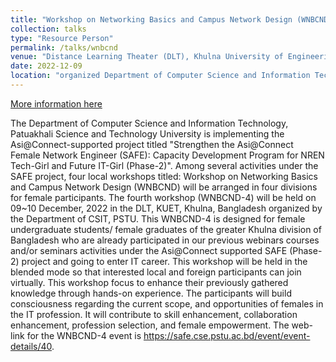```yaml
---
title: "Workshop on Networking Basics and Campus Network Design (WNBCND) "
collection: talks
type: "Resource Person"
permalink: /talks/wnbcnd
venue: "Distance Learning Theater (DLT), Khulna University of Engineering and Technology (KUET), Khulna, Bangladesh "
date: 2022-12-09
location: "organized Department of Computer Science and Information Technology (CSTI), PSTU"
---
```

[More information here](https://www.tein.asia/sub/index.php?page=1&mc=6030&idx=2600&a=view)

The Department of Computer Science and Information Technology, Patuakhali Science and Technology University is implementing the Asi@Connect-supported project titled "Strengthen the Asi@Connect Female Network Engineer (SAFE): Capacity Development Program for NREN Tech-Girl and Future IT-Girl (Phase-2)". Among several activities under the SAFE project, four local workshops titled: Workshop on Networking Basics and Campus Network Design (WNBCND) will be arranged in four divisions for female participants. The fourth workshop (WNBCND-4) will be held on 09~10 December, 2022 in the DLT, KUET, Khulna, Bangladesh organized by the Department of CSIT, PSTU.
This WNBCND-4 is designed for female undergraduate students/ female graduates of the greater Khulna division of Bangladesh who are already participated in our previous webinars courses and/or seminars activities under the Asi@Connect supported SAFE (Phase-2) project and going to enter IT career. This workshop will be held in the blended mode so that interested local and foreign participants can join virtually. This workshop focus to enhance their previously gathered knowledge through hands-on experience. The participants will build consciousness regarding the current scope, and opportunities of females in the IT profession. It will contribute to skill enhancement, collaboration enhancement, profession selection, and female empowerment. The web-link for the WNBCND-4 event is https://safe.cse.pstu.ac.bd/event/event-details/40. 

